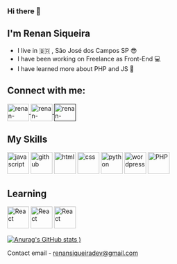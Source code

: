 ### Hi there 👋
## I'm Renan Siqueira
- I live in :brazil: , São José dos Campos SP :sunglasses:
- I have been working on Freelance as Front-End :computer:
- I have learned more about PHP and JS :exploding_head:

## Connect with me:
<a href="https://www.linkedin.com/in/renan-siqueira-3a3b8a190/" target="_blank">
<img align="center" alt="renan-linkedin" height="40" width="50" src="https://cdn.jsdelivr.net/npm/simple-icons@3.0.1/icons/linkedin.svg" style="max-width:100%;">
</a>
<a href="https://www.instagram.com/renan_aa/" target="_blank">
<img align="center" alt="renan-instagram" height="40" width="50" src="https://cdn.jsdelivr.net/npm/simple-icons@3.0.1/icons/instagram.svg" style="max-width:100%;">
</a>
<a href="" target="_blank">
<img align="center" alt="renan-instagram" height="40" width="50" src="https://cdn.jsdelivr.net/npm/simple-icons@3.0.1/icons/facebook.svg" style="max-width:100%;">
</a>

## My Skills

<img src="https://cdn.icon-icons.com/icons2/2108/PNG/512/javascript_icon_130900.png" alt="javascript" width="50" height="50" style="max-width:100%;"></img>
<img src="https://cdn.icon-icons.com/icons2/936/PNG/512/github-logo_icon-icons.com_73546.png" alt="github" width="50" height="50" style="max-width:100%;"></img>
<img src="https://cdn.icon-icons.com/icons2/2415/PNG/512/html_original_wordmark_logo_icon_146478.png" alt="html" width="50" height="50" style="max-width:100%;"></img>
<img src="https://cdn.icon-icons.com/icons2/2107/PNG/512/file_type_css_icon_130661.png" alt="css" width="50" height="50" style="max-width:100%;"></img>
<img src="https://cdn.icon-icons.com/icons2/112/PNG/512/python_18894.png" alt="python" width="50" height="50" style="max-width:100%;"></img>
<img src="https://cdn.jsdelivr.net/gh/devicons/devicon/icons/wordpress/wordpress-plain.svg" alt="wordpress" width="50" height="50" style="max-width:100%;"></img>
<img src="https://cdn.jsdelivr.net/gh/devicons/devicon/icons/php/php-plain.svg" alt="PHP" width="50" height="50" style="max-width:100%;"></img>

## Learning

<img src="https://cdn.jsdelivr.net/gh/devicons/devicon/icons/react/react-original-wordmark.svg" alt="React" width="50" height="50" style="max-width:100%;"></img>
<img src="https://cdn.jsdelivr.net/gh/devicons/devicon/icons/vuejs/vuejs-original-wordmark.svg" alt="React" width="50" height="50" style="max-width:100%;"></img>
<img src="https://cdn.jsdelivr.net/gh/devicons/devicon/icons/react/react-original-wordmark.svg" alt="React" width="50" height="50" style="max-width:100%;"></img>

[![Anurag's GitHub stats](https://github-readme-stats.vercel.app/api?username=Renan-Siqueira1&count_private=true&show_icons=true&theme=dark)
)](https://github.com/anuraghazra/github-readme-stats)


Contact email - renansiqueiradev@gmail.com
